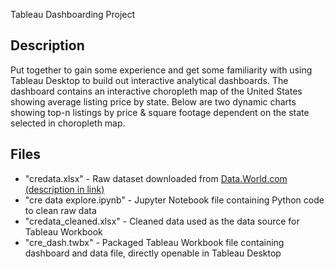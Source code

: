 Tableau Dashboarding Project

## Description

Put together to gain some experience and get some familiarity with using Tableau Desktop to build out interactive analytical dashboards. 
The dashboard contains an interactive choropleth map of the United States showing average listing price by state. Below are two dynamic
charts showing top-n listings by price & square footage dependent on the state selected in choropleth map.


## Files

* "credata.xlsx" - Raw dataset downloaded from [Data.World.com (description in link)](https://data.world/dmikebishop/commercial-real-estate-for-sal)
* "cre data explore.ipynb" - Jupyter Notebook file containing Python code to clean raw data
* "credata_cleaned.xlsx" - Cleaned data used as the data source for Tableau Workbook
* "cre_dash.twbx" - Packaged Tableau Workbook file containing dashboard and data file, directly openable in Tableau Desktop
